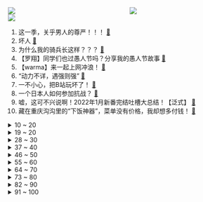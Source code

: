 <div >
	<a style="float:left;width:55%;" href = "https://github.com/anuraghazra/github-readme-stats">
	 <img src = "https://github-readme-stats.vercel.app/api?username=iuuuuuaena&theme=buefy&show_icons=true"/>
	</a>
	<a  style="float:right;width:45%" href = "https://github.com/anuraghazra/github-readme-stats">
	 <img  src="https://github-readme-stats.vercel.app/api/top-langs/?username=anuraghazra&layout=compact"/>
	</a>
	</div>

[![](https://img.shields.io/badge/jxd-@jxdgogogo.xyz-yellowgreen.svg)](https://www.jxdgogogo.xyz)<br>
1. 这一季，关乎男人的尊严！！！ [:link:](//www.bilibili.com/video/BV1QT4y1e79k) <br>
2. 坏人 [:link:](//www.bilibili.com/video/BV18Z4y1m7S1) <br>
3. 为什么我的骑兵长这样？？？ [:link:](//www.bilibili.com/video/BV1wa411i7yw) <br>
4. 【罗翔】同学们也过愚人节吗？分享我的愚人节故事 [:link:](//www.bilibili.com/video/BV1QL4y1L7dR) <br>
5. 【warma】来一起上网冲浪！ [:link:](//www.bilibili.com/video/BV1Gq4y1e7ND) <br>
6. “动力不详，遇强则强” [:link:](//www.bilibili.com/video/BV1mS4y1N7Ss) <br>
7. 一不小心，把B站玩坏了！ [:link:](//www.bilibili.com/video/BV1ta41147JZ) <br>
8. 一个日本人如何参加抗战？ [:link:](//www.bilibili.com/video/BV1634y1s7GC) <br>
9. 嘘，这可不兴说啊！2022年1月新番完结吐槽大总结！【泛式】 [:link:](//www.bilibili.com/video/BV19r4y1H7yc) <br>
10. 藏在重庆沟沟里的“下饭神器”，菜单没有价格，我却想多付钱！ [:link:](//www.bilibili.com/video/BV1694y1o7HP) <br>
<details>
<summary>10 ~ 20</summary>

11. 国产独立武侠游戏 代号《锦衣卫》 16分钟实机流程演示 [:link:](//www.bilibili.com/video/BV13i4y1Q7nt) <br>
12. 我感觉你状态不对，我想拉你一把 [:link:](//www.bilibili.com/video/BV1X5411S7JG) <br>
13. 中国人不骗中国人！全网最简单C盘清理攻略 [:link:](//www.bilibili.com/video/BV1yZ4y1B764) <br>
14. 【泠鸢】群青，但中文了！久违的翻填~ [:link:](//www.bilibili.com/video/BV1tF41137H5) <br>
15. “当病人质疑我的医术时”医生小哥一个举动网友直呼：资历上来了 [:link:](//www.bilibili.com/video/BV1RF411W7Jy) <br>
16. 【愚人节】当 你 和 朋 友 讲 愚 人 节 笑 话 [:link:](//www.bilibili.com/video/BV1BP4y1K7ki) <br>
17. 【天赐的声音】周深 GAI周延《玫瑰少年》 [:link:](//www.bilibili.com/video/BV1xr4y1s7rr) <br>
18. 很多朋友好奇，我视频里经常出现的老虎是哪里来的，当然也是自己做的。 [:link:](//www.bilibili.com/video/BV1BY411J7hd) <br>
19. 【RAY】这致命的机械感！那个男人的终极座驾！爆改夜莺！ [:link:](//www.bilibili.com/video/BV19q4y1h7VX) <br>
</details>
<details>
<summary>19 ~ 20</summary>

20. 【OC/互动原创动画】入局【维维鲁耶 · 档案Ⅰ】 [:link:](//www.bilibili.com/video/BV1xu411i7MY) <br>
21. 太暖了！视障儿童投篮，全场静音只为她能清楚地听声辩位，当球进的那一刻，全场沸腾 [:link:](//www.bilibili.com/video/BV1Y34y1s7Gy) <br>
22. 【小鸡恰恰舞】超高难度版！ [:link:](//www.bilibili.com/video/BV1zP4y1K7oR) <br>
23. 3月26日，四川成都。22岁男子旅游误入老年团，相处2天后，从崩溃到融入…… [:link:](//www.bilibili.com/video/BV1uq4y1e7ZL) <br>
24. “揭 秘 中国BOY” [:link:](//www.bilibili.com/video/BV1Eq4y1e7ng) <br>
25. 迪拜随机探店挑战！！在土豪遍地的城市，随机探店什么体验？ [:link:](//www.bilibili.com/video/BV1Ti4y1X72m) <br>
26. 一句话绑架道德绑架！！！ [:link:](//www.bilibili.com/video/BV1G44y1P7Y3) <br>
27. 《永劫无间》丨新武器双马尾实机演示 [:link:](//www.bilibili.com/video/BV1h44y1P7Fq) <br>
28. 一女子远抛面包给熊，这年头没点技术都吃不饱 [:link:](//www.bilibili.com/video/BV133411H7E8) <br>
</details>
<details>
<summary>28 ~ 30</summary>

29. 烧 死 我 了 [:link:](//www.bilibili.com/video/BV12L4y1L77j) <br>
30. 嘉 然 劝 学 [:link:](//www.bilibili.com/video/BV1yi4y1Q7C3) <br>
31. 奥 斯 卡 群 殴 事 件 [:link:](//www.bilibili.com/video/BV1Wa41147iF) <br>
32. 【水果猎人】网络热门水果鉴定2 [:link:](//www.bilibili.com/video/BV1qL4y1L7JD) <br>
33. 【原神】“你们俩是一家人？！” [:link:](//www.bilibili.com/video/BV1DY411J7Pa) <br>
34. “千万不要加入荒泷派！”——神里绫人如是说 [:link:](//www.bilibili.com/video/BV1uq4y1a7uL) <br>
35. 听说这首歌是检验顶级vocal的唯一标准 [:link:](//www.bilibili.com/video/BV1c5411D7a4) <br>
36. 领导：我闺蜜的丑照不能删！ [:link:](//www.bilibili.com/video/BV1gY4y1W7fJ) <br>
37. 逛逛印度小卖店 [:link:](//www.bilibili.com/video/BV1ga41147zh) <br>
</details>
<details>
<summary>37 ~ 40</summary>

38. 🥵 宁教我负天下人 🥵 [:link:](//www.bilibili.com/video/BV17P4y1K7m8) <br>
39. 千古孽缘！潘金莲西门庆勾搭成奸！《水浒传》P15 [:link:](//www.bilibili.com/video/BV1PT4y1v72K) <br>
40. 【时代少年团】愚人节特辑 [:link:](//www.bilibili.com/video/BV1W94y1o7dN) <br>
41. 欺骗餐教学，只有真正努力的人才有资格吃 [:link:](//www.bilibili.com/video/BV1bY4y1v7BA) <br>
42. 当 幸 福 来 敲 人 ！！！ [:link:](//www.bilibili.com/video/BV1fq4y1h7Pk) <br>
43. 想不到这东西这么丑 怎么这么好喝！ [:link:](//www.bilibili.com/video/BV15i4y1Q77v) <br>
44. 【NCT】 Cover | RENJUN - 认真的雪 (薛之谦) [:link:](//www.bilibili.com/video/BV11Z4y1m7b5) <br>
45. 【究极整蛊】假装送一堆奢侈品给女友，她拆开后发现里面居然是... [:link:](//www.bilibili.com/video/BV1xr4y1s7Nq) <br>
46. 被封在家快疯了，玩点解压小游戏 [:link:](//www.bilibili.com/video/BV1V44y1P7kC) <br>
</details>
<details>
<summary>46 ~ 50</summary>

47. 【Phigros/全球首杀】Sigma(Haocore Mix)~Regrets of The Yellow SP.? 1000000 ALL PERFECT [:link:](//www.bilibili.com/video/BV1vS4y1m78H) <br>
48. 英语语法精讲合集 (全面, 通俗, 有趣 | 从零打造系统语法体系) [:link:](//www.bilibili.com/video/BV1XY411J7aG) <br>
49. “人 类 退 化 行 为 大 赏” [:link:](//www.bilibili.com/video/BV1qY411J77x) <br>
50. 新老坛酸菜制作曝光 [:link:](//www.bilibili.com/video/BV1yY411J7au) <br>
51. 莫 名 其 妙 ~ [:link:](//www.bilibili.com/video/BV1AS4y1m7R2) <br>
52. 真的不是我 [:link:](//www.bilibili.com/video/BV1ci4y1X7t3) <br>
53. 我来B站“卖瓜”了！ [:link:](//www.bilibili.com/video/BV1g3411W7ye) <br>
54. 米哈游：这就是来自二创的背刺吗？ [:link:](//www.bilibili.com/video/BV1LS4y1N7EN) <br>
55. 我在罗翔的课上放了他的法考视频？ [:link:](//www.bilibili.com/video/BV1Y34y1s7b2) <br>
</details>
<details>
<summary>55 ~ 60</summary>

56. 【招行特供】悦动在春天的，是我们的 ❤️心跳光谱♬ [:link:](//www.bilibili.com/video/BV1Hq4y1e7Qh) <br>
57. 带你清醒地认识世界：美国新冠死亡100万【懂点儿啥】 [:link:](//www.bilibili.com/video/BV1s44y1P71R) <br>
58. 长大后我就成了您！女儿继承因公牺牲父亲130285警号 续写警察人生 [:link:](//www.bilibili.com/video/BV17Y411J7Pq) <br>
59. 迪卢克一刀秒遗迹巨蛇，又是一个迪卢克大招能吃满的怪 [:link:](//www.bilibili.com/video/BV1ca411i7pk) <br>
60. 出 音 味 来 [:link:](//www.bilibili.com/video/BV1EZ4y1z7YV) <br>
61. 《圈养狼人》 [:link:](//www.bilibili.com/video/BV13Z4y1U7va) <br>
62. 难道猫薄荷只是男的管用？（掉毛季某些人好惨 啊哈哈哈哈） [:link:](//www.bilibili.com/video/BV1ka411x7nH) <br>
63. 恋爱初期的尴尬 [:link:](//www.bilibili.com/video/BV1vY411J7aX) <br>
64. 哈哈哈哈！这是谁写的！？爆笑吐槽网络神级沙雕小说《拼夕夕系统附身，六万人砍不死我》！ [:link:](//www.bilibili.com/video/BV14u411i7Xz) <br>
</details>
<details>
<summary>64 ~ 70</summary>

65. 成为楼长后，整栋楼的人都知道我是up主了？？｜隔离日记 [:link:](//www.bilibili.com/video/BV1eY4y1v7uh) <br>
66. 我愿称它为：史上最治愈的游戏！ [:link:](//www.bilibili.com/video/BV18L4y177zM) <br>
67. 老弟一年一度的忙忘生日（感谢黑车姬的饮水机电脑主机）@黑车姬 [:link:](//www.bilibili.com/video/BV1b44y1P7iX) <br>
68. 几十斤的巨大正青衣，可遇不可求，整个鱼头都是胶原蛋白 [:link:](//www.bilibili.com/video/BV1kS4y1m7Wh) <br>
69. 【阿强】最 强 褪 色 者 [:link:](//www.bilibili.com/video/BV1q94y1o7hn) <br>
70. 21年过去，他的孩子加入了海军，妻子仍在等他回来 [:link:](//www.bilibili.com/video/BV1CS4y1m7mL) <br>
71. 他是雍正皇帝第九代孙，却一生拒绝使用“爱新觉罗”这个姓氏 [:link:](//www.bilibili.com/video/BV1hL4y1L79T) <br>
72. 【史上首位全连】Phigros 现任最难曲 - Lv.? Sigma (Haocore Mix) SP - 全连 Full Combo !!! 4000连击？！ [:link:](//www.bilibili.com/video/BV1Ui4y1Q7Sp) <br>
73. “数学很好，但我不好” [:link:](//www.bilibili.com/video/BV1v34y1s7Hw) <br>
</details>
<details>
<summary>73 ~ 80</summary>

74. 【法环BvB】第一届 法环NPC大赛 [:link:](//www.bilibili.com/video/BV15Y4y1W791) <br>
75. 火影中那些无法超越的画面与台词 [:link:](//www.bilibili.com/video/BV1Z44y1A7XR) <br>
76. 谁知道原来静悄悄的原唱长这样？ [:link:](//www.bilibili.com/video/BV1694y1o79a) <br>
77. 当你发现了一个好玩的东西 [:link:](//www.bilibili.com/video/BV1Uq4y1Y7bX) <br>
78. 嚯！你看，本草纲目 [:link:](//www.bilibili.com/video/BV19S4y1m7kH) <br>
79. 好 兄 弟 恰 恰 舞 [:link:](//www.bilibili.com/video/BV11Y411J7XQ) <br>
80. 【原神】层岩巨渊宝箱全收集（成就数248） [:link:](//www.bilibili.com/video/BV1dr4y1W7jC) <br>
81. 大叔卖的不是煎饼是快乐，绝对的摆摊届相声大师 [:link:](//www.bilibili.com/video/BV1b94y1f7gA) <br>
82. 【原神花嫁】属于你我的约定 [:link:](//www.bilibili.com/video/BV18Y4y1v7rQ) <br>
</details>
<details>
<summary>82 ~ 90</summary>

83. 舔狗集团2022cypher [:link:](//www.bilibili.com/video/BV18Y4y1v7i8) <br>
84. 实拍墨西哥虫子高级吃法！大蚂蚁竟要700元一斤？ [:link:](//www.bilibili.com/video/BV1hY41177wZ) <br>
85. 上海地铁停运阿姨走路去化疗，半路崩溃大哭：我走不动啊 [:link:](//www.bilibili.com/video/BV1ta4114756) <br>
86. 连环整活！给女友吃神秘果让她以为柠檬是甜的...她直接给丈母娘吃了！ [:link:](//www.bilibili.com/video/BV1sa41147Eh) <br>
87. 《辉夜大小姐想让你告白》 [:link:](//www.bilibili.com/video/BV1wa411i7aZ) <br>
88. 被迫同居？！ 我家成女生宿舍了（第三期） [:link:](//www.bilibili.com/video/BV1iP4y1K7qx) <br>
89. 打印代替手写 [:link:](//www.bilibili.com/video/BV1LP4y1K7Qs) <br>
90. 【原神】水系主C，手感丝滑对群强力！0命绫人测评+配装攻略丨神里绫人使用体验报告 [:link:](//www.bilibili.com/video/BV1wY4y1W7j2) <br>
91. 为这一颗人参果树，害了多少生灵！黑神话前世《斗战神》讲了个什么故事 ？长生不老真有这么大的诱惑？05 [:link:](//www.bilibili.com/video/BV1GF411378v) <br>
</details>
<details>
<summary>91 ~ 100</summary>

92. 某些物业是业主花钱请来的大爷吗？ [:link:](//www.bilibili.com/video/BV1YS4y1K7cK) <br>
93. 昨晚打球，我被74岁的奶奶“一杆清台” [:link:](//www.bilibili.com/video/BV1aL4y1L7QR) <br>
94. 一日三餐，米香弥漫，饱食者当常忆袁公：一位击碎14亿人噩梦，造福全人类的巨人！ [:link:](//www.bilibili.com/video/BV1cP4y1u7wn) <br>
95. 做了27年的冒烤鸭店突然被举报…… [:link:](//www.bilibili.com/video/BV1fY4y1q7hw) <br>
96. 【王老菊】王城鸡腿侠 | 艾尔登法环EP.15 [:link:](//www.bilibili.com/video/BV1nY41177RQ) <br>
97. 车臣士兵扛着RPG轮流发射攻击乌纳粹定居点，还发出阵阵欢呼 [:link:](//www.bilibili.com/video/BV16F411W7No) <br>
98. 找妈妈要钱VS找爸爸要钱！ [:link:](//www.bilibili.com/video/BV1644y1P7cZ) <br>
99. 让你欲罢不能的10款steam神级软件，满足你“奇怪”的需求 [:link:](//www.bilibili.com/video/BV1a5411S7xm) <br>
100. 被无数人评为神作，一口气看完04年高分悬疑动画《怪物》，人性的毁灭与救赎! [:link:](//www.bilibili.com/video/BV1Ki4y1X77q) <br>
</details>
